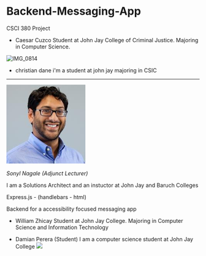 # Backend-Messaging-App

CSCI 380 Project

- Caesar Cuzco
  Student at John Jay College of Criminal Justice.
  Majoring in Computer Science.


![IMG_0814](https://user-images.githubusercontent.com/113483417/196541123-107cfd7b-6f3f-4a49-94de-dc967d020e5f.jpg)

- christian dane
i'm a student at john jay majoring in CSIC

---

![](./_assets/1263746.jpeg)

_Sonyl Nagale (Adjunct Lecturer)_

I am a Solutions Architect and an instuctor at John Jay and Baruch Colleges

Express.js - (handlebars - html)

Backend for a accessibility focused messaging app

- William Zhicay
  Student at John Jay College.
  Majoring in Computer Science and Information Technology

* Damian Perera (Student)
  I am a computer science student at John Jay College
  ![](./_assets/IMG_8052.PNG)
